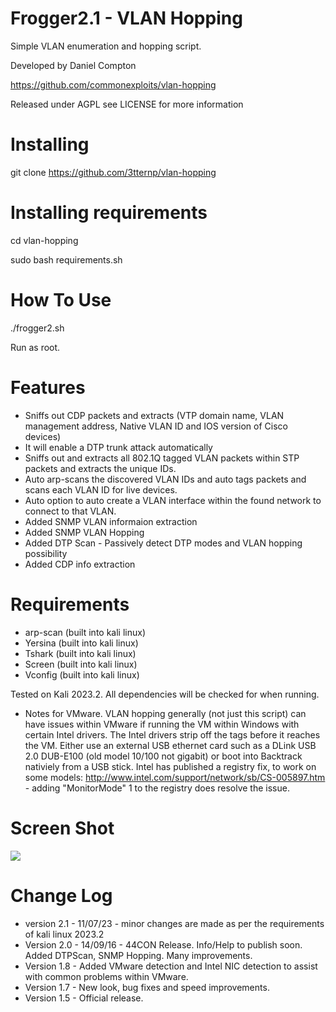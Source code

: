 Frogger2.1 - VLAN Hopping
============================================

Simple VLAN enumeration and hopping script.


Developed by Daniel Compton

https://github.com/commonexploits/vlan-hopping

Released under AGPL see LICENSE for more information


Installing  
=======================
 git clone https://github.com/3tternp/vlan-hopping

Installing   requirements 
=======================
 cd vlan-hopping
 
 sudo bash requirements.sh
 
How To Use	
=======================
 ./frogger2.sh

Run as root.

Features	
=======================

* Sniffs out CDP packets and extracts (VTP domain name, VLAN management address, Native VLAN ID and IOS version of Cisco devices)
* It will enable a DTP trunk attack automatically
* Sniffs out and extracts all 802.1Q tagged VLAN packets within STP packets and extracts the unique IDs.
* Auto arp-scans the discovered VLAN IDs and auto tags packets and scans each VLAN ID for live devices.
* Auto option to auto create a VLAN interface within the found network to connect to that VLAN.
* Added SNMP VLAN informaion extraction
* Added SNMP VLAN Hopping
* Added DTP Scan - Passively detect DTP modes and VLAN hopping possibility
* Added CDP info extraction


Requirements   
=======================
* arp-scan (built into kali linux)
* Yersina (built into kali linux)
* Tshark (built into kali linux)
* Screen (built into kali linux)
* Vconfig (built into kali linux) 

Tested on Kali 2023.2. All dependencies will be checked for when running.

* Notes for VMware. VLAN hopping generally (not just this script) can have issues within VMware if running the VM within Windows with certain Intel drivers. The Intel drivers strip off the tags before it reaches the VM. Either use an external USB ethernet card such as a DLink USB 2.0 DUB-E100 (old model 10/100 not gigabit) or boot into Backtrack nativiely from a USB stick. Intel has published a registry fix, to work on some models: http://www.intel.com/support/network/sb/CS-005897.htm - adding "MonitorMode" 1 to the registry does resolve the issue.


Screen Shot    
=======================
<img src="https://repository-images.githubusercontent.com/664999969/2704a1a1-5f67-40ed-8e5f-1b768be293c7">


Change Log
=======================
* version 2.1 - 11/07/23 - minor changes are made as per the requirements of kali linux 2023.2 
* Version 2.0 - 14/09/16 - 44CON Release. Info/Help to publish soon. Added DTPScan, SNMP Hopping. Many improvements.
* Version 1.8 - Added VMware detection and Intel NIC detection to assist with common problems within VMware.
* Version 1.7 - New look, bug fixes and speed improvements.
* Version 1.5 - Official release.
